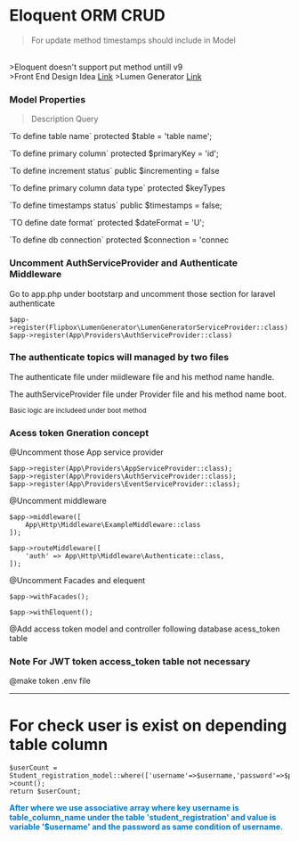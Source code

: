 # Eloquent ORM CRUD
>For update method timestamps should include in Model
<br/>
>Eloquent doesn't support put method untill v9
<br/>
>Front End Design Idea <a href='https://www.elementpack.pro/'>Link</a>
>Lumen Generator <a href='https://github.com/flipboxstudio/lumen-generator'>Link</a>

### Model Properties
> Description  Query

 <p>`To define table name`  protected $table = 'table name'; </p>
 <p>`To define primary column`  protected $primaryKey = 'id';</p>
 <p>`To define increment status` public $incrementing = false</p>
 <p>`To define primary column data type` protected $keyTypes </p>
 <p>`To define timestamps status` public $timestamps = false;</p>
 <p>`TO define date format` protected $dateFormat = 'U'; </p>
 <p>`To define db connection` protected $connection = 'connec</p>

### **Uncomment AuthServiceProvider and Authenticate Middleware**

<p>Go to app.php under bootstarp and uncomment those section for laravel authenticate</p>

```
$app->register(Flipbox\LumenGenerator\LumenGeneratorServiceProvider::class)
$app->register(App\Providers\AuthServiceProvider::class)
```

### **The authenticate topics will managed by two files**
<p>The authenticate file under miidleware file and his method name handle.</p> 
<p>The authServiceProvider file under Provider file and his method name boot.</p>
<small>
Basic logic are includeed under boot method
</small>


### Acess token Gneration concept

@Uncomment those App service provider
```
$app->register(App\Providers\AppServiceProvider::class);
$app->register(App\Providers\AuthServiceProvider::class);
$app->register(App\Providers\EventServiceProvider::class);
```
@Uncomment middleware

```
$app->middleware([
    App\Http\Middleware\ExampleMiddleware::class
]);

$app->routeMiddleware([
    'auth' => App\Http\Middleware\Authenticate::class,
]);
```

@Uncomment Facades and elequent
```
$app->withFacades();

$app->withEloquent();
```

@Add access token model and controller following database acess_token table

### Note For JWT token access_token table not necessary

@make token .env file


<hr/>

# For check user is exist on depending table column
```
$userCount = Student_registration_model::where(['username'=>$username,'password'=>$password])->count();
return $userCount;
```
<b style="color:#007ACC">After where we use associative array where key username is table_column_name under the table 'student_registration' and value is variable '$username' and the password as same condition of username.</b>